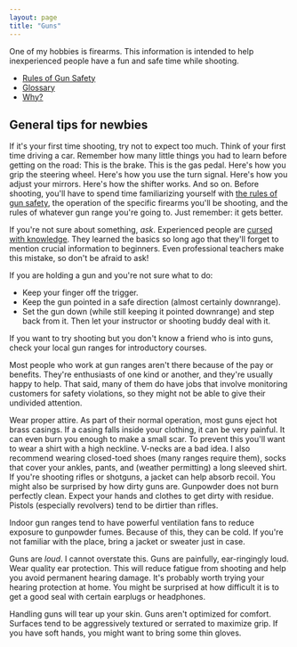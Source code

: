 ```yaml
---
layout: page
title: "Guns"
---
```


One of my hobbies is firearms. This information is intended to help inexperienced people have a fun and safe time while shooting.

- [Rules of Gun Safety](/guns/rules-of-gun-safety)
- [Glossary](/guns/glossary)
- [Why?](/guns/why)


## General tips for newbies

If it's your first time shooting, try not to expect too much. Think of your first time driving a car. Remember how many little things you had to learn before getting on the road: This is the brake. This is the gas pedal. Here's how you grip the steering wheel. Here's how you use the turn signal. Here's how you adjust your mirrors. Here's how the shifter works. And so on. Before shooting, you'll have to spend time familiarizing yourself with [the rules of gun safety](/guns/rules-of-gun-safety), the operation of the specific firearms you'll be shooting, and the rules of whatever gun range you're going to. Just remember: it gets better.

If you're not sure about something, *ask*. Experienced people are [cursed with knowledge](https://en.wikipedia.org/wiki/Curse_of_knowledge). They learned the basics so long ago that they'll forget to mention crucial information to beginners. Even professional teachers make this mistake, so don't be afraid to ask!

If you are holding a gun and you're not sure what to do: 
- Keep your finger off the trigger.
- Keep the gun pointed in a safe direction (almost certainly downrange).
- Set the gun down (while still keeping it pointed downrange) and step back from it.
Then let your instructor or shooting buddy deal with it.

If you want to try shooting but you don't know a friend who is into guns, check your local gun ranges for introductory courses.

Most people who work at gun ranges aren't there because of the pay or benefits. They're enthusiasts of one kind or another, and they're usually happy to help. That said, many of them do have jobs that involve monitoring customers for safety violations, so they might not be able to give their undivided attention.

Wear proper attire. As part of their normal operation, most guns eject hot brass casings. If a casing falls inside your clothing, it can be very painful. It can even burn you enough to make a small scar. To prevent this you'll want to wear a shirt with a high neckline. V-necks are a bad idea. I also recommend wearing closed-toed shoes (many ranges require them), socks that cover your ankles, pants, and (weather permitting) a long sleeved shirt. If you're shooting rifles or shotguns, a jacket can help absorb recoil. You might also be surprised by how dirty guns are. Gunpowder does not burn perfectly clean. Expect your hands and clothes to get dirty with residue. Pistols (especially revolvers) tend to be dirtier than rifles.

Indoor gun ranges tend to have powerful ventilation fans to reduce exposure to gunpowder fumes. Because of this, they can be cold. If you're not familiar with the place, bring a jacket or sweater just in case.

Guns are *loud*. I cannot overstate this. Guns are painfully, ear-ringingly loud. Wear quality ear protection. This will reduce fatigue from shooting and help you avoid permanent hearing damage. It's probably worth trying your hearing protection at home. You might be surprised at how difficult it is to get a good seal with certain earplugs or headphones.

Handling guns will tear up your skin. Guns aren't optimized for comfort. Surfaces tend to be aggressively textured or serrated to maximize grip. If you have soft hands, you might want to bring some thin gloves.
